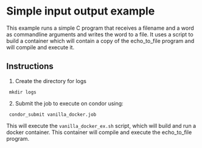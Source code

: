 # Simple input output example
This example runs a simple C program that receives a filename and a word as commandline arguments and writes the word to a file. It uses a script to build a container which will contain a copy of the echo_to_file program and will compile and execute it.

## Instructions

1. Create the directory for logs
```
 mkdir logs
```
2. Submit the job to execute on condor using:
```
 condor_submit vanilla_docker.job
```

This will execute the `vanilla_docker_ex.sh` script, which will build and run a docker container. This container will compile and execute the echo_to_file program.
